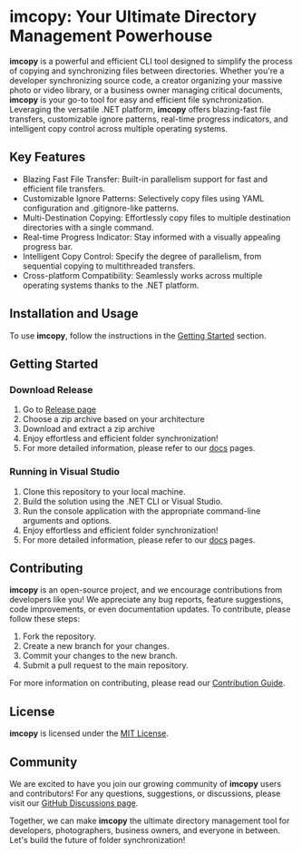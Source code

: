 # imcopy: Your Ultimate Directory Management Powerhouse

**imcopy** is a powerful and efficient CLI tool designed to simplify the process of copying and synchronizing files between directories. Whether you're a developer synchronizing source code, a creator organizing your massive photo or video library, or a business owner managing critical documents, **imcopy** is your go-to tool for easy and efficient file synchronization. Leveraging the versatile .NET platform, **imcopy** offers blazing-fast file transfers, customizable ignore patterns, real-time progress indicators, and intelligent copy control across multiple operating systems.

## Key Features

- Blazing Fast File Transfer: Built-in parallelism support for fast and efficient file transfers.
- Customizable Ignore Patterns: Selectively copy files using YAML configuration and .gitignore-like patterns.
- Multi-Destination Copying: Effortlessly copy files to multiple destination directories with a single command.
- Real-time Progress Indicator: Stay informed with a visually appealing progress bar.
- Intelligent Copy Control: Specify the degree of parallelism, from sequential copying to multithreaded transfers.
- Cross-platform Compatibility: Seamlessly works across multiple operating systems thanks to the .NET platform.

## Installation and Usage

To use **imcopy**, follow the instructions in the [Getting Started](#getting-started) section.

## Getting Started

### Download Release

1. Go to [Release page](https://github.com/anmalkov/imcopy/releases)
1. Choose a zip archive based on your architecture
1. Download and extract a zip archive
1. Enjoy effortless and efficient folder synchronization!
1. For more detailed information, please refer to our [docs](/docs/README.md) pages.

### Running in Visual Studio

1. Clone this repository to your local machine.
1. Build the solution using the .NET CLI or Visual Studio.
1. Run the console application with the appropriate command-line arguments and options.
1. Enjoy effortless and efficient folder synchronization!
1. For more detailed information, please refer to our [docs](/docs/README.md) pages.

## Contributing

**imcopy** is an open-source project, and we encourage contributions from developers like you! We appreciate any bug reports, feature suggestions, code improvements, or even documentation updates. To contribute, please follow these steps:

1. Fork the repository.
1. Create a new branch for your changes.
1. Commit your changes to the new branch.
1. Submit a pull request to the main repository.

For more information on contributing, please read our [Contribution Guide](/CONTRIBUTING.md).

## License

**imcopy** is licensed under the [MIT License](https://github.com/anmalkov/imcopy/blob/main/LICENSE).

## Community

We are excited to have you join our growing community of **imcopy** users and contributors! For any questions, suggestions, or discussions, please visit our [GitHub Discussions page](https://github.com/anmalkov/imcopy/discussions).

Together, we can make **imcopy** the ultimate directory management tool for developers, photographers, business owners, and everyone in between. Let's build the future of folder synchronization!
